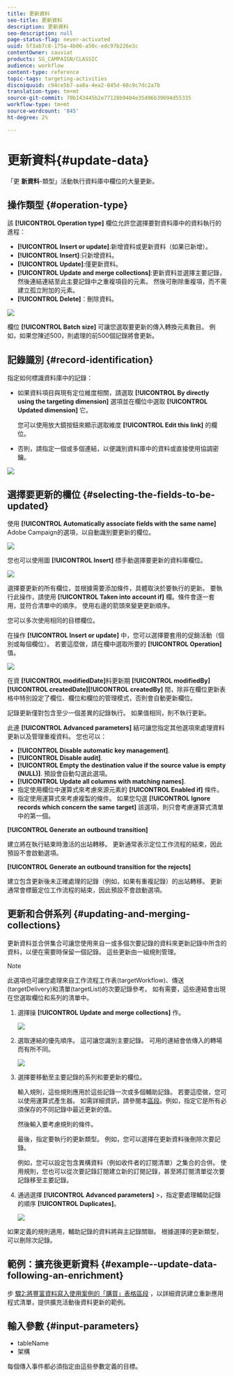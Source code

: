 ```yaml
---
title: 更新資料
seo-title: 更新資料
description: 更新資料
seo-description: null
page-status-flag: never-activated
uuid: 5f3ab7c8-175a-4b06-a50c-edc97b226e3c
contentOwner: sauviat
products: SG_CAMPAIGN/CLASSIC
audience: workflow
content-type: reference
topic-tags: targeting-activities
discoiquuid: c94ce5b7-aa8a-4ea2-845d-68c9c7dc2a7b
translation-type: tm+mt
source-git-commit: 70b143445b2e77128b9404e35d96b39694d55335
workflow-type: tm+mt
source-wordcount: '845'
ht-degree: 2%

---
```



# 更新資料{#update-data}

「更 **新資料**-類型」活動執行資料庫中欄位的大量更新。

## 操作類型 {#operation-type}

該 **[!UICONTROL Operation type]** 欄位允許您選擇要對資料庫中的資料執行的進程：

* **[!UICONTROL Insert or update]**:新增資料或更新資料（如果已新增）。
* **[!UICONTROL Insert]**:只新增資料。
* **[!UICONTROL Update]**:僅更新資料。
* **[!UICONTROL Update and merge collections]**:更新資料並選擇主要記錄，然後連結連結至此主要記錄中之重複項目的元素。 然後可刪除重複項，而不需建立孤立附加的元素。
* **[!UICONTROL Delete]**：刪除資料。

![](assets/s_advuser_update_data_1.png)

欄位 **[!UICONTROL Batch size]** 可讓您選取要更新的傳入轉換元素數目。 例如，如果您陳述500，則處理的前500個記錄將會更新。

## 記錄識別 {#record-identification}

指定如何標識資料庫中的記錄：

* 如果資料項目與現有定位維度相關，請選取 **[!UICONTROL By directly using the targeting dimension]** 選項並在欄位中選取 **[!UICONTROL Updated dimension]** 它。

   您可以使用放大鏡按鈕來顯示選取維度 **[!UICONTROL Edit this link]** 的欄位。

* 否則，請指定一個或多個連結，以便識別資料庫中的資料或直接使用協調密鑰。

![](assets/s_advuser_update_data_2.png)

## 選擇要更新的欄位 {#selecting-the-fields-to-be-updated}

使用 **[!UICONTROL Automatically associate fields with the same name]** Adobe Campaign的選項，以自動識別要更新的欄位。

![](assets/s_advuser_update_data_3b.png)

您也可以使用圖 **[!UICONTROL Insert]** 標手動選擇要更新的資料庫欄位。

![](assets/s_advuser_update_data_3.png)

選擇要更新的所有欄位，並根據需要添加條件，具體取決於要執行的更新。 要執行此操作，請使用 **[!UICONTROL Taken into account if]** 欄。條件會逐一套用，並符合清單中的順序。 使用右邊的箭頭來變更更新順序。

您可以多次使用相同的目標欄位。

在操作 **[!UICONTROL Insert or update]** 中，您可以選擇要套用的促銷活動（個別或每個欄位）。 若要這麼做，請在欄中選取所要的 **[!UICONTROL Operation]** 值。

![](assets/s_advuser_update_data_5.png)

在資 **[!UICONTROL modifiedDate]**&#x200B;料更新期 **[!UICONTROL modifiedBy]****[!UICONTROL createdDate]****[!UICONTROL createdBy]** 間，除非在欄位更新表格中特別設定了欄位、欄位和欄位的管理模式，否則會自動更新欄位。

記錄更新僅對包含至少一個差異的記錄執行。 如果值相同，則不執行更新。

此連 **[!UICONTROL Advanced parameters]** 結可讓您指定其他選項來處理資料更新以及管理重複資料。 您也可以：

* **[!UICONTROL Disable automatic key management]**.
* **[!UICONTROL Disable audit]**.
* **[!UICONTROL Empty the destination value if the source value is empty (NULL)]**. 預設會自動勾選此選項。
* **[!UICONTROL Update all columns with matching names]**.
* 指定使用欄位中運算式來考慮來源元素的 **[!UICONTROL Enabled if]** 條件。
* 指定使用運算式來考慮複製的條件。 如果您勾選 **[!UICONTROL Ignore records which concern the same target]** 該選項，則只會考慮運算式清單中的第一個。

**[!UICONTROL Generate an outbound transition]**

建立將在執行結束時激活的出站轉移。 更新通常表示定位工作流程的結束，因此預設不會啟動選項。

**[!UICONTROL Generate an outbound transition for the rejects]**

建立包含更新後未正確處理的記錄（例如，如果有重複記錄）的出站轉移。 更新通常會標籤定位工作流程的結束，因此預設不會啟動選項。

## 更新和合併系列 {#updating-and-merging-collections}

更新資料並合併集合可讓您使用來自一或多個次要記錄的資料來更新記錄中所含的資料，以便在需要時保留一個記錄。 這些更新由一組規則管理。

>[!NOTE]
>
>此選項也可讓您處理來自工作流程工作表(targetWorkflow)、傳送(targetDelivery)和清單(targetList)的次要記錄參考。 如有需要，這些連結會出現在您選取欄位和系列的清單中。

1. 選擇操 **[!UICONTROL Update and merge collections]** 作。

   ![](assets/update_and_merge_collections1.png)

1. 選取連結的優先順序。 這可讓您識別主要記錄。 可用的連結會依傳入的轉場而有所不同。

   ![](assets/update_and_merge_collections2.png)

1. 選擇要移動至主要記錄的系列和要更新的欄位。

   輸入規則，這些規則應用於這些記錄一次或多個輔助記錄。 若要這麼做，您可以使用運算式產生器。 如需詳細資訊，請參閱本[區段](../../platform/using/defining-filter-conditions.md#building-expressions)。例如，指定它是所有必須保存的不同記錄中最近更新的值。

   然後輸入要考慮規則的條件。

   最後，指定要執行的更新類型。 例如，您可以選擇在更新資料後刪除次要記錄。

   例如，您可以設定包含異構資料（例如收件者的訂閱清單）之集合的合併。 使用規則，您也可以從次要記錄訂閱建立新的訂閱記錄，甚至將訂閱清單從次要記錄移至主要記錄。

1. 通過選擇 **[!UICONTROL Advanced parameters]** >，指定要處理輔助記錄的順序 **[!UICONTROL Duplicates]**。

   ![](assets/update_and_merge_collections3.png)

如果定義的規則適用，輔助記錄的資料將與主記錄關聯。 根據選擇的更新類型，可以刪除次記錄。

## 範例：擴充後更新資料 {#example--update-data-following-an-enrichment}

步 [驟2:將豐富資料寫入使用案例的「購買」表格區段](../../workflow/using/creating-a-summary-list.md#step-2--writing-enriched-data-to-the--purchases--table) ，以詳細資訊建立重新應用程式清單，提供擴充活動後資料更新的範例。

## 輸入參數 {#input-parameters}

* tableName
* 架構

每個傳入事件都必須指定由這些參數定義的目標。
